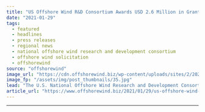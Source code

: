 ```yaml
---
title: "US Offshore Wind R&D Consortium Awards USD 2.6 Million in Grants"
date: "2021-01-29"
tags: 
  - featured
  - headlines
  - press releases
  - regional news
  - national offshore wind research and development consortium
  - offshore wind solicitation
  - offshorewind
source: "offshorewind"
image_url: "https://cdn.offshorewind.biz/wp-content/uploads/sites/2/2021/01/29082008/crowley.jpg"
image_fp: "/assets/img/post_thumbnails/35.jpg"
lead: "The U.S. National Offshore Wind Research and Development Consortium has revealed the round one"
article_url: "https://www.offshorewind.biz/2021/01/29/us-offshore-wind-rd-consortium-awards-usd-2-6-million-in-grants/"
---
```


---
